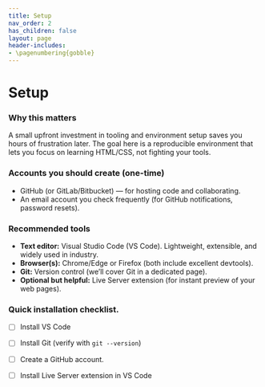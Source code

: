 ```yaml
---
title: Setup
nav_order: 2
has_children: false
layout: page
header-includes:
- \pagenumbering{gobble}
---
```


# Setup

### Why this matters
A small upfront investment in tooling and environment setup saves you hours of frustration later. The goal here is a reproducible environment that lets you focus on learning HTML/CSS, not fighting your tools.

### Accounts you should create (one-time)
- GitHub (or GitLab/Bitbucket) — for hosting code and collaborating.
- An email account you check frequently (for GitHub notifications, password resets).

### Recommended tools
- **Text editor:** Visual Studio Code (VS Code). Lightweight, extensible, and widely used in industry.
- **Browser(s):** Chrome/Edge or Firefox (both include excellent devtools).
- **Git:** Version control (we’ll cover Git in a dedicated page).
- **Optional but helpful:** Live Server extension (for instant preview of your web pages).

### Quick installation checklist.
- [ ] Install VS Code
- [ ] Install Git (verify with `git --version`)
- [ ] Create a GitHub account.
- [ ] Install Live Server extension in VS Code



